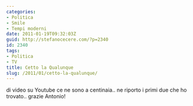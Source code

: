 ```yaml
---
categories:
- Politica
- Smile
- Tempi moderni
date: 2011-01-19T09:32:03Z
guid: http://stefanocecere.com/?p=2340
id: 2340
tags:
- Politica
- TV
title: Cetto la Qualunque
slug: /2011/01/cetto-la-qualunque/
---
```


di video su Youtube ce ne sono a centinaia.. ne riporto i primi due che ho trovato.. grazie Antonio!